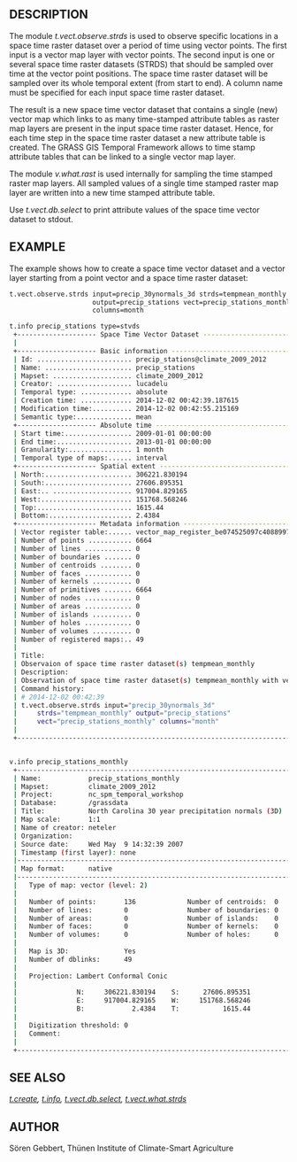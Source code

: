## DESCRIPTION

The module *t.vect.observe.strds* is used to observe specific locations
in a space time raster dataset over a period of time using vector
points. The first input is a vector map layer with vector points. The
second input is one or several space time raster datasets (STRDS) that
should be sampled over time at the vector point positions. The space
time raster dataset will be sampled over its whole temporal extent (from
start to end). A column name must be specified for each input space time
raster dataset.

The result is a new space time vector dataset that contains a single
(new) vector map which links to as many time-stamped attribute tables as
raster map layers are present in the input space time raster dataset.
Hence, for each time step in the space time raster dataset a new
attribute table is created. The GRASS GIS Temporal Framework allows to
time stamp attribute tables that can be linked to a single vector map
layer.

The module *v.what.rast* is used internally for sampling the time
stamped raster map layers. All sampled values of a single time stamped
raster map layer are written into a new time stamped attribute table.

Use *t.vect.db.select* to print attribute values of the space time
vector dataset to stdout.

## EXAMPLE

The example shows how to create a space time vector dataset and a vector
layer starting from a point vector and a space time raster dataset:

```sh
t.vect.observe.strds input=precip_30ynormals_3d strds=tempmean_monthly \
                     output=precip_stations vect=precip_stations_monthly \
                     columns=month

t.info precip_stations type=stvds
 +-------------------- Space Time Vector Dataset -----------------------------+
 |                                                                            |
 +-------------------- Basic information -------------------------------------+
 | Id: ........................ precip_stations@climate_2009_2012
 | Name: ...................... precip_stations
 | Mapset: .................... climate_2009_2012
 | Creator: ................... lucadelu
 | Temporal type: ............. absolute
 | Creation time: ............. 2014-12-02 00:42:39.187615
 | Modification time:.......... 2014-12-02 00:42:55.215169
 | Semantic type:.............. mean
 +-------------------- Absolute time -----------------------------------------+
 | Start time:................. 2009-01-01 00:00:00
 | End time:................... 2013-01-01 00:00:00
 | Granularity:................ 1 month
 | Temporal type of maps:...... interval
 +-------------------- Spatial extent ----------------------------------------+
 | North:...................... 306221.830194
 | South:...................... 27606.895351
 | East:.. .................... 917004.829165
 | West:....................... 151768.568246
 | Top:........................ 1615.44
 | Bottom:..................... 2.4384
 +-------------------- Metadata information ----------------------------------+
 | Vector register table:...... vector_map_register_be074525097c4088997c9a1979f17065
 | Number of points ........... 6664
 | Number of lines ............ 0
 | Number of boundaries ....... 0
 | Number of centroids ........ 0
 | Number of faces ............ 0
 | Number of kernels .......... 0
 | Number of primitives ....... 6664
 | Number of nodes ............ 0
 | Number of areas ............ 0
 | Number of islands .......... 0
 | Number of holes ............ 0
 | Number of volumes .......... 0
 | Number of registered maps:.. 49
 |
 | Title:
 | Observaion of space time raster dataset(s) tempmean_monthly
 | Description:
 | Observation of space time raster dataset(s) tempmean_monthly with vector map precip_30ynormals_3d
 | Command history:
 | # 2014-12-02 00:42:39
 | t.vect.observe.strds input="precip_30ynormals_3d"
 |     strds="tempmean_monthly" output="precip_stations"
 |     vect="precip_stations_monthly" columns="month"
 |
 +----------------------------------------------------------------------------+


v.info precip_stations_monthly
 +----------------------------------------------------------------------------+
 | Name:            precip_stations_monthly                                   |
 | Mapset:          climate_2009_2012                                         |
 | Project:         nc_spm_temporal_workshop                                  |
 | Database:        /grassdata                                                |
 | Title:           North Carolina 30 year precipitation normals (3D)         |
 | Map scale:       1:1                                                       |
 | Name of creator: neteler                                                   |
 | Organization:                                                              |
 | Source date:     Wed May  9 14:32:39 2007                                  |
 | Timestamp (first layer): none                                              |
 |----------------------------------------------------------------------------|
 | Map format:      native                                                    |
 |----------------------------------------------------------------------------|
 |   Type of map: vector (level: 2)                                           |
 |                                                                            |
 |   Number of points:       136             Number of centroids:  0          |
 |   Number of lines:        0               Number of boundaries: 0          |
 |   Number of areas:        0               Number of islands:    0          |
 |   Number of faces:        0               Number of kernels:    0          |
 |   Number of volumes:      0               Number of holes:      0          |
 |                                                                            |
 |   Map is 3D:              Yes                                              |
 |   Number of dblinks:      49                                               |
 |                                                                            |
 |   Projection: Lambert Conformal Conic                                      |
 |                                                                            |
 |               N:     306221.830194    S:      27606.895351                 |
 |               E:     917004.829165    W:     151768.568246                 |
 |               B:            2.4384    T:           1615.44                 |
 |                                                                            |
 |   Digitization threshold: 0                                                |
 |   Comment:                                                                 |
 |                                                                            |
 +----------------------------------------------------------------------------+
```

## SEE ALSO

*[t.create](t.create.md), [t.info](t.info.md),
[t.vect.db.select](t.vect.db.select.md),
[t.vect.what.strds](t.vect.what.strds.md)*

## AUTHOR

Sören Gebbert, Thünen Institute of Climate-Smart Agriculture
